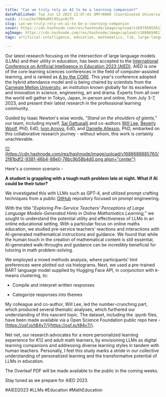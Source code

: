 ```yaml
---
title: "Can we truly rely on AI to be a learning companion?"
datePublished: Tue Jun 13 2023 22:07:01 GMT+0000 (Coordinated Universal Time)
cuid: cliuu2ke7000a09l95uyn9cfh
slug: can-we-truly-rely-on-ai-to-be-a-learning-companion
cover: https://cdn.hashnode.com/res/hashnode/image/upload/v1697950556136/ea2b2e35-873a-4ae6-8994-e32a8d3f97a4.png
ogImage: https://cdn.hashnode.com/res/hashnode/image/upload/v1686694011284/77befebd-c76e-4a55-9fe5-c5df3560d446.jpeg
tags: artificial-intelligence, education, mathematics, llm, large-language-models

---
```


Our latest research focusing on the intersection of large language models (LLMs) and their utility in education, has been accepted to the [International Conference on Artificial Intelligence in Education 2023 (AIED)](https://iaied.org/conferences). AIED is one of the core learning sciences conferences in the field of computer-assisted learning, and is ranked as [A by the CORE](http://portal.core.edu.au/conf-ranks/?search=aied&by=all&source=CORE2021&sort=atitle&page=1). This year's conference adopted the hybrid attendance model and is being chaired by scientists from the [Carnegie Mellon University](https://www.cmu.edu/), an institution known globally for its excellence and innovation in science, engineering, art and drama. Experts from all over the world will gather in Tokyo, Japan, in-person and online, from July 3-7, 2023, and present their latest research in the professional learning community.

Guided by Isaac Newton's wise words, *"Stand on the shoulders of giants,"* our team, including myself, [Sai Gattupalli](https://gattupalli.com/) and co-authors [Will Lee](https://www.researchgate.net/profile/William-Lee-51), [Beverly Woolf](https://presidentialinnovationfellows.gov/fellows/beverly-park-woolf/), PhD, EdD, [Ivon Arroyo](https://advancedlearningtech.com/), EdD, and [Danielle Allessio](https://scholar.google.com/citations?user=-B3ETtMAAAAJ), PhD, embarked on this collaborative research journey - without whom, this work is certainly unachievable.

[![](https://cdn.hashnode.com/res/hashnode/image/upload/v1686689885760/2f81bdf2-9381-46b4-88e0-76bc9b58b4d0.png align="center")](https://iaied.org/conferences)

Here's a common scenario -

**A student is grappling with a tough math problem late at night. What if AI could be their tutor?**

We investigated this with LLMs such as GPT-4, and utilized prompt crafting techniques from a public [GitHub](https://github.com/f/awesome-chatgpt-prompts) repository focused on prompt engineering.

With the title "*Exploring Pre-Service Teachers' Perceptions of Large Language Models-Generated Hints in Online Mathematics Learning,*" we sought to understand the potential utility and effectiveness of LLMs in an online educational setting. With a particular focus on online maths education, we studied pre-service teachers' reactions and interactions with AI-generated mathematical instructions and guidance. We found that while the human touch in the creation of mathematical content is still essential, AI-generated walk-throughs and guidance can be incredibly beneficial for tutoring in math problem-solving.

We employed a mixed methods analysis, where participants' hint preferences were plotted out via histograms. Next, we used a pre-trained BART language model supplied by Hugging Face API, in conjunction with k-means clustering, to:

* Compile and interpret written responses
    
* Categorize responses into themes
    

My colleague and co-author, Will Lee, led the number-crunching part, which produced several thematic analyses, which furthered our understanding of this nascent topic. The dataset, including the .ipynb files, have been made available via a Open Science Foundation public repo here - [https://osf.io/t84v7/](https://osf.io/t84v7/).

Net net, our research advocates for a more personalized learning experience for K12 and adult math learners, by envisioning LLMs as digital learning companions and addressing diverse learning styles in tandem with human teachers. Personally, I feel this study marks a stride in our collective understanding of personalized learning and the transformative potential of LLMs in education.

The Overleaf PDF will be made available to the public in the coming weeks.

Stay tuned as we prepare for AIED 2023.

#AIED2023 #LLMs #Education #MathEducation